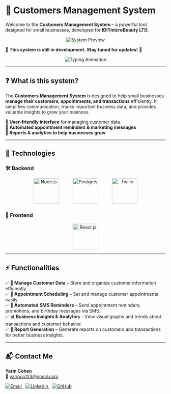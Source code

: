 # 💼 Customers Management System  

Welcome to the **Customers Management System** – a powerful tool designed for small businesses, developed for **IDITmicroBeauty LTD**.  

<p align="center">
  <img src="https://github.com/user-attachments/assets/494a3f77-e6e2-4eaf-bd3a-da24f03b4770" alt="System Preview">
</p>

🚧 **This system is still in development.** **Stay tuned for updates!** 🚀  

<p align="center">
  <img src="https://readme-typing-svg.demolab.com?font=Fira+Code&size=22&pause=1000&color=F70000&width=435&lines=Hey%2C+I'm+Yarin!;Welcome+to+my+GitHub!" alt="Typing Animation">
</p>

---

## ❓ What is this system?  

The **Customers Management System** is designed to help small businesses **manage their customers, appointments, and transactions** efficiently. It simplifies communication, tracks important business data, and provides valuable insights to grow your business.  

🔹 **User-friendly interface** for managing customer data  
🔹 **Automated appointment reminders & marketing messages**  
🔹 **Reports & analytics to help businesses grow**  

---

## 🚀 Technologies  

### 🛠 Backend  
<p align="center">
  <img src="https://github.com/user-attachments/assets/c529b099-56a7-4837-a8d2-dfb298078221" alt="Node.js" height="80">
  &nbsp;&nbsp;&nbsp;&nbsp;&nbsp;&nbsp;&nbsp;&nbsp;&nbsp;
  <img src="https://github.com/user-attachments/assets/d8616983-b21f-4fba-87cd-ff3920d7eae9" alt="Postgres" height="80"> 
  &nbsp;&nbsp;&nbsp;&nbsp;&nbsp;&nbsp;&nbsp;&nbsp;&nbsp;
  <img src="https://github.com/user-attachments/assets/e67cff2a-2318-4bac-bad6-3ba8097a8e89" alt="Twilio" height="80"> 
</p>

### 🎨 Frontend  
<p align="center">
  <img src="https://github.com/user-attachments/assets/85948885-8f45-4083-8c2c-8b0a643e44af" alt="React.js" height="80"> 
</p>

---

## ⚡ Functionalities  

✅ **📂 Manage Customer Data** – Store and organize customer information efficiently.  
✅ **📅 Appointment Scheduling** – Set and manage customer appointments easily.  
✅ **📩 Automated SMS Reminders** – Send appointment reminders, promotions, and birthday messages via SMS.  
✅ **📊 Business Insights & Analytics** – View visual graphs and trends about transactions and customer behavior.  
✅ **📜 Report Generation** – Generate reports on customers and transactions for better business insights.  

<!-- <img width="1440" alt="image" src="https://github.com/user-attachments/assets/11f4d56c-d9fc-441f-944b-6c3d08ca3b8d" /> -->

---

## 📬 Contact Me  

**Yarin Cohen**  
📧 [yarinco123@gmail.com](mailto:yarinco123@gmail.com)  

<p align="left">
  <a href="mailto:yarinco123@gmail.com">
    <img src="https://img.shields.io/badge/Email-D14836?style=for-the-badge&logo=gmail&logoColor=white" alt="Email">
  </a>
  &nbsp;
  <a href="https://www.linkedin.com/in/yarin-cohen-full-stack" target="_blank">
    <img src="https://img.shields.io/badge/LinkedIn-0077B5?style=for-the-badge&logo=linkedin&logoColor=white" alt="LinkedIn">
  </a>
  &nbsp;
  <a href="https://github.com/yarin-cohen02" target="_blank">
    <img src="https://img.shields.io/badge/GitHub-181717?style=for-the-badge&logo=github&logoColor=white" alt="GitHub">
  </a>
</p>
